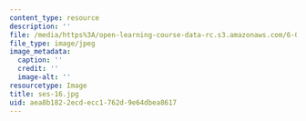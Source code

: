 ```yaml
---
content_type: resource
description: ''
file: /media/https%3A/open-learning-course-data-rc.s3.amazonaws.com/6-00sc-introduction-to-computer-science-and-programming-spring-2011/aea8b1822ecdecc1762d9e64dbea8617_ses-16.jpg
file_type: image/jpeg
image_metadata:
  caption: ''
  credit: ''
  image-alt: ''
resourcetype: Image
title: ses-16.jpg
uid: aea8b182-2ecd-ecc1-762d-9e64dbea8617
---
```

